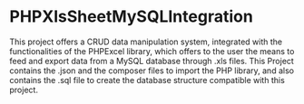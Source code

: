 # PHPXlsSheetMySQLIntegration
This project offers a CRUD data manipulation system, integrated with the functionalities of the PHPExcel library, which offers to the user the means to feed and export data from a MySQL database through .xls files. 
This Project contains the .json and the composer files to import the PHP library, and also contains the .sql file to create the database structure compatible with this project.
